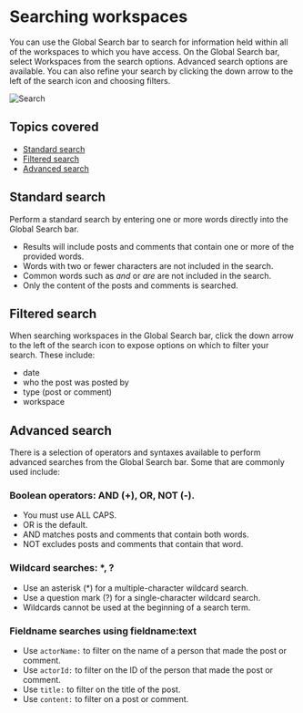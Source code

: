 # Searching workspaces
You can use the Global Search bar to search for information held within all of the workspaces to which you have access. On the Global Search bar, select Workspaces from the search options. Advanced search options are available. You can also refine your search by clicking the down arrow to the left of the search icon and choosing filters.

![Search](/_books/collaboration-user-guide/images/advanced-search.png)

## Topics covered
- [Standard search](/collaboration-user-guide/workspaces/searching-workspaces#standard-search)
- [Filtered search](/collaboration-user-guide/workspaces/searching-workspaces#filtered-search)
- [Advanced search](/collaboration-user-guide/workspaces/searching-workspaces#advanced-search)

## Standard search
Perform a standard search by entering one or more words directly into the Global Search bar.

* Results will include posts and comments that contain one or more of the provided words.
* Words with two or fewer characters are not included in the search.
* Common words such as *and* or *are* are not included in the search.
* Only the content of the posts and comments is searched.

## Filtered search
When searching workspaces in the Global Search bar, click the down arrow to the left of the search icon to expose options on which to filter your search. These include:

* date
* who the post was posted by
* type (post or comment)
* workspace

## Advanced search
There is a selection of operators and syntaxes available to perform advanced searches from the Global Search bar. Some that are commonly used include:

### Boolean operators: AND (+), OR, NOT (-).
* You must use ALL CAPS.
* OR is the default.
* AND matches posts and comments that contain both words.
* NOT excludes posts and comments that contain that word.

### Wildcard searches: *, ?
* Use an asterisk (*) for a multiple-character wildcard search.
* Use a question mark (?) for a single-character wildcard search.
* Wildcards cannot be used at the beginning of a search term.

### Fieldname searches using fieldname:text
* Use `actorName:` to filter on the name of a person that made the post or comment. 
* Use `actorId:` to filter on the ID of the person that made the post or comment.
* Use `title:` to filter on the title of the post.
* Use `content:` to filter on a post or comment.

